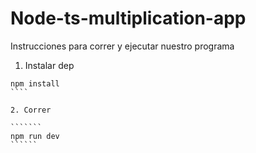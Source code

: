 # Node-ts-multiplication-app

Instrucciones para correr y ejecutar nuestro programa

1.  Instalar dep

````````````````
npm install
````

2. Correr

```````
npm run dev
``````
